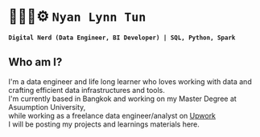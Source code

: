 # 🧑🏼‍💻⚙️  **`Nyan Lynn Tun`**
**`Digital Nerd (Data Engineer, BI Developer) | SQL, Python, Spark`**


## Who am I?
I'm a data engineer and life long learner who loves working with data and crafting efficient data infrastructures and tools. <br>
I'm currently based in Bangkok and working on my Master Degree at Asuumption University, <br>while working as a freelance data engineer/analyst on [Upwork](https://www.upwork.com/fl/~014816953739eca750?mp_source=share)<br>
I will be posting my projects and learnings materials here.
<!--
**plebnyan/plebnyan** is a ✨ _special_ ✨ repository because its `README.md` (this file) appears on your GitHub profile.

Here are some ideas to get you started:

- 🔭 I’m currently working on ...
- 🌱 I’m currently learning ...
- 👯 I’m looking to collaborate on ...
- 🤔 I’m looking for help with ...
- 💬 Ask me about ...
- 📫 How to reach me: ...
- 😄 Pronouns: ...
- ⚡ Fun fact: ...
-->
